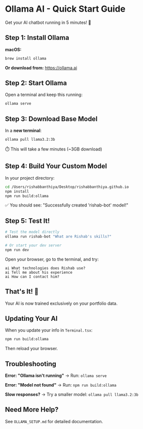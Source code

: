 # Ollama AI - Quick Start Guide

Get your AI chatbot running in 5 minutes! 🚀

## Step 1: Install Ollama

**macOS:**
```bash
brew install ollama
```

**Or download from:** https://ollama.ai

## Step 2: Start Ollama

Open a terminal and keep this running:
```bash
ollama serve
```

## Step 3: Download Base Model

In a **new terminal**:
```bash
ollama pull llama3.2:3b
```

⏱️ This will take a few minutes (~3GB download)

## Step 4: Build Your Custom Model

In your project directory:
```bash
cd /Users/rishabbanthiya/Desktop/rishabbanthiya.github.io
npm install
npm run build:ollama
```

✅ You should see: "Successfully created 'rishab-bot' model!"

## Step 5: Test It!

```bash
# Test the model directly
ollama run rishab-bot "What are Rishab's skills?"

# Or start your dev server
npm run dev
```

Open your browser, go to the terminal, and try:
```
ai What technologies does Rishab use?
ai Tell me about his experience
ai How can I contact him?
```

## That's It! 🎉

Your AI is now trained exclusively on your portfolio data.

## Updating Your AI

When you update your info in `Terminal.tsx`:

```bash
npm run build:ollama
```

Then reload your browser.

## Troubleshooting

**Error: "Ollama isn't running"**
→ Run: `ollama serve`

**Error: "Model not found"**
→ Run: `npm run build:ollama`

**Slow responses?**
→ Try a smaller model: `ollama pull llama3.2:3b`

## Need More Help?

See `OLLAMA_SETUP.md` for detailed documentation.


